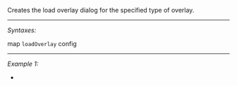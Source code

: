 Creates the load overlay dialog for the specified type of overlay.


---
*Syntaxes:*

map `loadOverlay` config

---
*Example 1:*

-